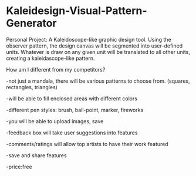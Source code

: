 # Kaleidesign-Visual-Pattern-Generator
Personal Project: A Kaleidoscope-like graphic design tool.
Using the observer pattern, the design canvas will be segmented into user-defined units. 
Whatever is draw on any given unit will be translated to all other units, creating a kaleidascope-like pattern.

How am I different from my competitors?

-not just a mandala, there will be various patterns to choose from. (squares, rectangles, triangles)

-will be able to fill enclosed areas with different colors

-different pen styles: brush, ball-point, marker, fireworks

-you will be able to upload images, save

-feedback box will take user suggestions into features

-comments/ratings will allow top artists to have their work featured

-save and share features

-price:free
